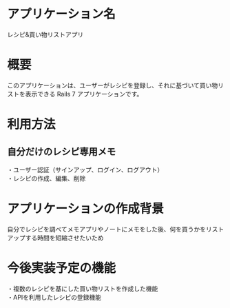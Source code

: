 # アプリケーション名
レシピ&買い物リストアプリ

# 概要
このアプリケーションは、ユーザーがレシピを登録し、それに基づいて買い物リストを表示できる Rails 7 アプリケーションです。

# 利用方法
## 自分だけのレシピ専用メモ
・ユーザー認証（サインアップ、ログイン、ログアウト）  
・レシピの作成、編集、削除    

# アプリケーションの作成背景
自分でレシピを調べてメモアプリやノートにメモをした後、何を買うかをリストアップする時間を短縮させたいため

# 今後実装予定の機能
・複数のレシピを基にした買い物リストを作成した機能  
・APIを利用したレシピの登録機能  
